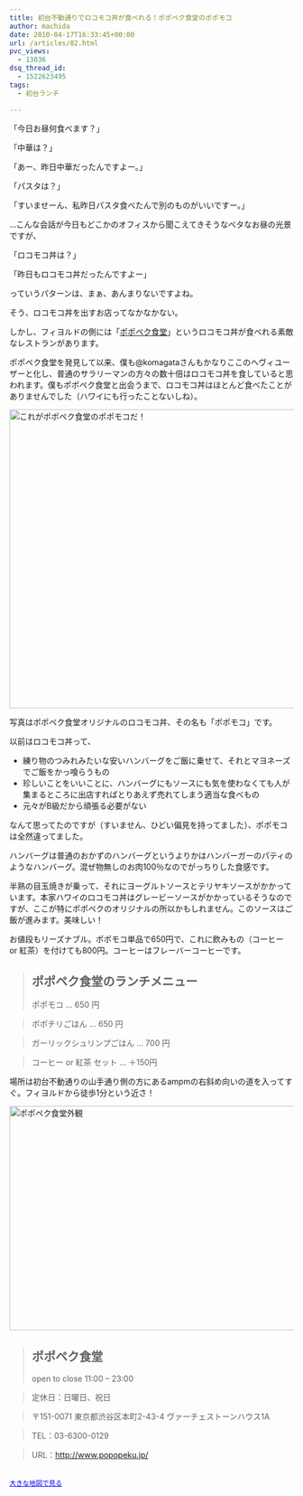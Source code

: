 ```yaml
---
title: 初台不動通りでロコモコ丼が食べれる！ポポペク食堂のポポモコ
author: machida
date: 2010-04-17T16:33:45+00:00
url: /articles/82.html
pvc_views:
  - 13036
dsq_thread_id:
  - 1522623495
tags:
  - 初台ランチ

---
```

「今日お昼何食べます？」

「中華は？」

「あー、昨日中華だったんですよー。」

「パスタは？」

「すいませーん、私昨日パスタ食べたんで別のものがいいですー。」

…こんな会話が今日もどこかのオフィスから聞こえてきそうなベタなお昼の光景ですが、

「ロコモコ丼は？」

「昨日もロコモコ丼だったんですよー」

っていうパターンは、まぁ、あんまりないですよね。

そう、ロコモコ丼を出すお店ってなかなかない。

しかし、フィヨルドの側には「[ポポペク食堂][1]」というロコモコ丼が食べれる素敵なレストランがあります。

ポポペク食堂を発見して以来、僕も@komagataさんもかなりここのヘヴィユーザーと化し、普通のサラリーマンの方々の数十倍はロコモコ丼を食していると思われます。僕もポポペク食堂と出会うまで、ロコモコ丼はほとんど食べたことがありませんでした（ハワイにも行ったことないしね）。


  <a href="http://fjord.jp/wp-content/uploads/2010/04/popomoko.jpg"><img src="http://fjord.jp/wp-content/uploads/2010/04/popomoko-530x529.jpg" alt="これがポポペク食堂のポポモコだ！" title="これがポポペク食堂のポポモコだ！" width="530" height="529" class="alignnone size-medium wp-image-90" /></a>


写真はポポペク食堂オリジナルのロコモコ丼、その名も「ポポモコ」です。

以前はロコモコ丼って、

  * 練り物のつみれみたいな安いハンバーグをご飯に乗せて、それとマヨネーズでご飯をかっ喰らうもの
  * 珍しいことをいいことに、ハンバーグにもソースにも気を使わなくても人が集まるところに出店すればとりあえず売れてしまう適当な食べもの
  * 元々がB級だから頑張る必要がない

なんて思ってたのですが（すいません、ひどい偏見を持ってました）、ポポモコは全然違ってました。

ハンバーグは普通のおかずのハンバーグというよりかはハンバーガーのパティのようなハンバーグ。混ぜ物無しのお肉100％なのでがっちりした食感です。

半熟の目玉焼きが乗って、それにヨーグルトソースとテリヤキソースがかかっています。本家ハワイのロコモコ丼はグレービーソースがかかっているそうなのですが、ここが特にポポペクのオリジナルの所以かもしれません。このソースはご飯が進みます。美味しい！

お値段もリーズナブル。ポポモコ単品で650円で、これに飲みもの（コーヒー or 紅茶）を付けても800円。コーヒーはフレーバーコーヒーです。

> ## ポポペク食堂のランチメニュー
>
> ポポモコ … 650 円

> ポポチリごはん … 650 円

> ガーリックシュリンプごはん … 700 円

> コーヒー or 紅茶 セット … ＋150円

場所は初台不動通りの山手通り側の方にあるampmの右斜め向いの道を入ってすぐ。フィヨルドから徒歩1分という近さ！


  <a href="http://fjord.jp/wp-content/uploads/2010/04/popopeku.jpg"><img src="http://fjord.jp/wp-content/uploads/2010/04/popopeku-530x397.jpg" alt="ポポペク食堂外観" title="ポポペク食堂外観" width="530" height="397" class="alignnone size-medium wp-image-95" /></a>


> ## ポポペク食堂
>
> open to close 11:00 &#8211; 23:00

> 定休日：日曜日、祝日

> 〒151-0071 東京都渋谷区本町2-43-4 ヴァーチェストーンハウス1A

> TEL：03-6300-0129

> URL：<http://www.popopeku.jp/>


  <br /><small><a href="http://maps.google.co.jp/maps?f=q&source=embed&hl=ja&geocode=&q=%E6%9D%B1%E4%BA%AC%E9%83%BD%E6%B8%8B%E8%B0%B7%E5%8C%BA%E6%9C%AC%E7%94%BA2-43-4&sll=35.684211,139.683008&sspn=0.007442,0.013797&gl=jp&brcurrent=3,0x6018f32f3966ddff:0x1c173a260e459b4e,0&ie=UTF8&hq=&hnear=%E6%9D%B1%E4%BA%AC%E9%83%BD%E6%B8%8B%E8%B0%B7%E5%8C%BA%E6%9C%AC%E7%94%BA%EF%BC%92%E4%B8%81%E7%9B%AE%EF%BC%94%EF%BC%93%E2%88%92%EF%BC%94&ll=35.684115,139.685304&spn=0.003486,0.006437&z=17" style="color:#0000FF;text-align:left">大きな地図で見る</a></small>


 [1]: http://www.popopeku.jp/
